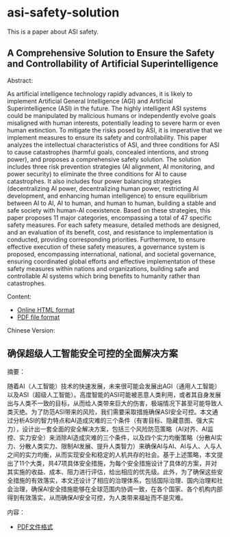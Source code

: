 # asi-safety-solution

This is a paper about ASI safety.

## A Comprehensive Solution to Ensure the Safety and Controllability of Artificial Superintelligence

Abstract:

As artificial intelligence technology rapidly advances, it is likely to implement Artificial General Intelligence (AGI) and Artificial Superintelligence (ASI) in the future. The highly intelligent ASI systems could be manipulated by malicious humans or independently evolve goals misaligned with human interests, potentially leading to severe harm or even human extinction. To mitigate the risks posed by ASI, it is imperative that we implement measures to ensure its safety and controllability. This paper analyzes the intellectual characteristics of ASI, and three conditions for ASI to cause catastrophes (harmful goals, concealed intentions, and strong power), and proposes a comprehensive safety solution. The solution includes three risk prevention strategies (AI alignment, AI monitoring, and power security) to eliminate the three conditions for AI to cause catastrophes. It also includes four power balancing strategies (decentralizing AI power, decentralizing human power, restricting AI development, and enhancing human intelligence) to ensure equilibrium between AI to AI, AI to human, and human to human, building a stable and safe society with human-AI coexistence. Based on these strategies, this paper proposes 11 major categories, encompassing a total of 47 specific safety measures. For each safety measure, detailed methods are designed, and an evaluation of its benefit, cost, and resistance to implementation is conducted, providing corresponding priorities. Furthermore, to ensure effective execution of these safety measures, a governance system is proposed, encompassing international, national, and societal governance, ensuring coordinated global efforts and effective implementation of these safety measures within nations and organizations, building safe and controllable AI systems which bring benefits to humanity rather than catastrophes.

Content:

* [Online HTML format](https://wwbmmm.github.io/asi-safety-solution/en/main.html)
* [PDF file format](en/main.pdf)

Chinese Version:

## 确保超级人工智能安全可控的全面解决方案

摘要：

随着AI（人工智能）技术的快速发展，未来很可能会发展出AGI（通用人工智能）以及ASI（超级人工智能）。高度智能的ASI可能被恶意人类利用，或者其自身发展出与人类不一致的目标，从而给人类带来巨大的伤害，极端情况下甚至可能导致人类灭绝。为了防范ASI带来的风险，我们需要采取措施确保ASI安全可控。本文通过分析ASI的智力特点和AI造成灾难的三个条件（有害目标、隐藏意图、强大实力），设计出一套全面的安全解决方案，包括三个风险防范策略（AI对齐、AI监控、实力安全）来消除AI造成灾难的三个条件，以及四个实力均衡策略（分散AI实力、分散人类实力、限制AI发展、提升人类智力）来确保AI与AI、AI与人、人与人之间的实力均衡，从而实现安全和稳定的人机共存的社会。基于上述策略，本文提出了11个大类，共47项具体安全措施，为每个安全措施设计了具体的方案，并对其实施的收益、成本、阻力进行评估，给出相应的优先级。此外，为了确保这些安全措施的有效落实，本文还设计了相应的治理体系，包括国际治理、国内治理和社会治理，确保AI安全措施能够在全球范围内协调一致，在各个国家、各个机构内部得到有效落实，从而确保AI安全可控，为人类带来福祉而不是灾难。

内容：

* [PDF文件格式](cn/main.pdf)
